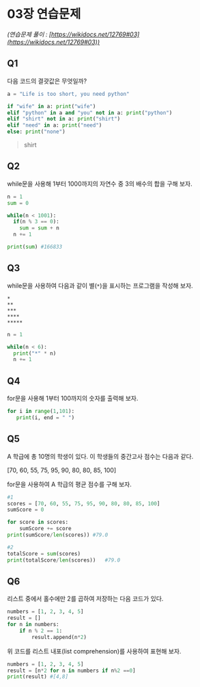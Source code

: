 # 03장 연습문제

_(연습문제 풀이 : [https://wikidocs.net/12769#03](https://wikidocs.net/12769#03))_

## Q1

다음 코드의 결괏값은 무엇일까?

```python
a = "Life is too short, you need python"

if "wife" in a: print("wife")
elif "python" in a and "you" not in a: print("python")
elif "shirt" not in a: print("shirt")
elif "need" in a: print("need")
else: print("none")
```

> shirt

## Q2

while문을 사용해 1부터 1000까지의 자연수 중 3의 배수의 합을 구해 보자.

```python
n = 1
sum = 0

while(n < 1001):
  if(n % 3 == 0):
    sum = sum + n
  n += 1

print(sum) #166833

```

## Q3

while문을 사용하여 다음과 같이 별(`*`)을 표시하는 프로그램을 작성해 보자.

```
*
**
***
****
*****
```

```python
n = 1

while(n < 6):
  print("*" * n)
  n += 1
```

## Q4

for문을 사용해 1부터 100까지의 숫자를 출력해 보자.

```python
for i in range(1,101):
   print(i, end = " ")
```

## Q5

A 학급에 총 10명의 학생이 있다. 이 학생들의 중간고사 점수는 다음과 같다.

[70, 60, 55, 75, 95, 90, 80, 80, 85, 100]

for문을 사용하여 A 학급의 평균 점수를 구해 보자.

```python
#1
scores = [70, 60, 55, 75, 95, 90, 80, 80, 85, 100]
sumScore = 0

for score in scores:
	sumScore += score
print(sumScore/len(scores)) #79.0

#2
totalScore = sum(scores)
print(totalScore/len(scores))	#79.0

```

## Q6

리스트 중에서 홀수에만 2를 곱하여 저장하는 다음 코드가 있다.

```python
numbers = [1, 2, 3, 4, 5]
result = []
for n in numbers:
    if n % 2 == 1:
        result.append(n*2)
```

위 코드를 리스트 내포(list comprehension)를 사용하여 표현해 보자.

```python
numbers = [1, 2, 3, 4, 5]
result = [n*2 for n in numbers if n%2 ==0]
print(result) #[4,8]
```
